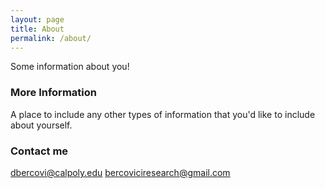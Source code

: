 ```yaml
---
layout: page
title: About
permalink: /about/
---
```


Some information about you!

### More Information

A place to include any other types of information that you'd like to include about yourself.

### Contact me

[dbercovi@calpoly.edu](mailto:dbercovi@calpoly.edu)
[bercoviciresearch@gmail.com](mailto:bercoviciresearch@gmail.com)
